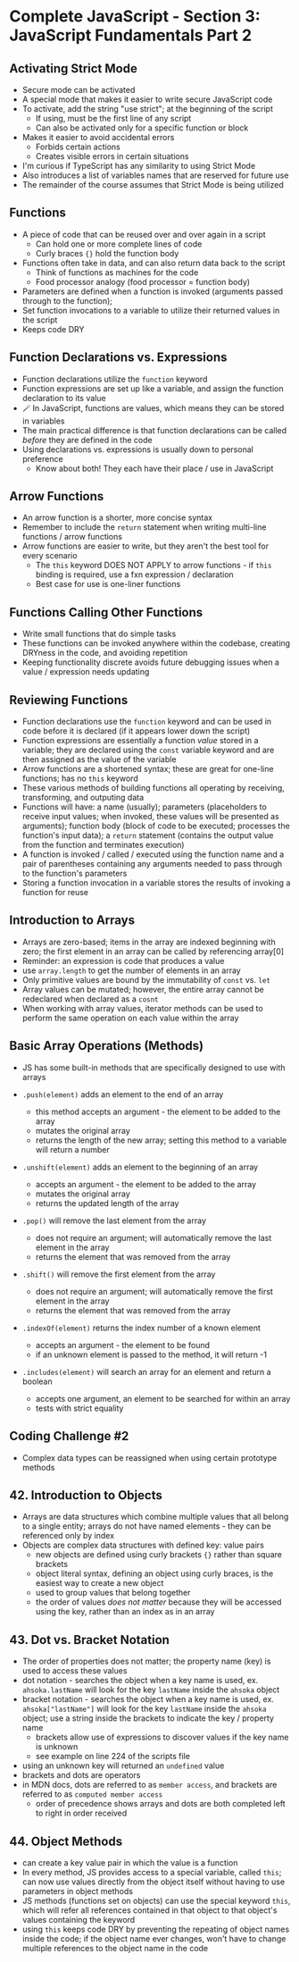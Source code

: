 # Complete JavaScript - Section 3: JavaScript Fundamentals Part 2

## Activating Strict Mode
* Secure mode can be activated
* A special mode that makes it easier to write secure JavaScript code
* To activate, add the string "use strict"; at the beginning of the script
  * If using, must be the first line of any script
  * Can also be activated only for a specific function or block
* Makes it easier to avoid accidental errors
  * Forbids certain actions
  * Creates visible errors in certain situations
* I'm curious if TypeScript has any similarity to using Strict Mode
* Also introduces a list of variables names that are reserved for future use
* The remainder of the course assumes that Strict Mode is being utilized

## Functions
* A piece of code that can be reused over and over again in a script
  * Can hold one or more complete lines of code
  * Curly braces `{}` hold the function body
* Functions often take in data, and can also return data back to the script
  * Think of functions as machines for the code
  * Food processor analogy (food processor = function body)
* Parameters are defined when a function is invoked (arguments passed through to the function);
* Set function invocations to a variable to utilize their returned values in the script
* Keeps code DRY

## Function Declarations vs. Expressions
* Function declarations utilize the `function` keyword
* Function expressions are set up like a variable, and assign the function declaration to its value
* 🪄 In JavaScript, functions are values, which means they can be stored in variables
* The main practical difference is that function declarations can be called *before* they are defined in the code
* Using declarations vs. expressions is usually down to personal preference
  * Know about both! They each have their place / use in JavaScript

## Arrow Functions
* An arrow function is a shorter, more concise syntax
* Remember to include the `return` statement when writing multi-line functions / arrow functions
* Arrow functions are easier to write, but they aren't the best tool for every scenario
  * The `this` keyword DOES NOT APPLY to arrow functions - if `this` binding is required, use a fxn expression / declaration
  * Best case for use is one-liner functions

## Functions Calling Other Functions
* Write small functions that do simple tasks
* These functions can be invoked anywhere within the codebase, creating DRYness in the code, and avoiding repetition
* Keeping functionality discrete avoids future debugging issues when a value / expression needs updating

## Reviewing Functions
* Function declarations use the `function` keyword and can be used in code before it is declared (if it appears lower down the script)
* Function expressions are essentially a function *value* stored in a variable; they are declared using the `const` variable keyword and are then assigned as the value of the variable
* Arrow functions are a shortened syntax; these are great for one-line functions; has no `this` keyword
* These various methods of building functions all operating by receiving, transforming, and outputing data
* Functions will have: a name (usually); parameters (placeholders to receive input values; when invoked, these values will be presented as arguments); function body (block of code to be executed; processes the function's input data); a `return` statement (contains the output value from the function and terminates execution)
* A function is invoked / called / executed using the function name and a pair of parentheses containing any arguments needed to pass through to the function's parameters
* Storing a function invocation in a variable stores the results of invoking a function for reuse

## Introduction to Arrays
* Arrays are zero-based; items in the array are indexed beginning with zero; the first element in an array can be called by referencing array[0]
* Reminder: an expression is code that produces a value
* use `array.length` to get the number of elements in an array
* Only primitive values are bound by the immutability of `const` vs. `let`
* Array values can be mutated; however, the entire array cannot be redeclared when declared as a `cosnt`
* When working with array values, iterator methods can be used to perform the same operation on each value within the array

## Basic Array Operations (Methods)
* JS has some built-in methods that are specifically designed to use with arrays
* `.push(element)` adds an element to the end of an array
  * this method accepts an argument - the element to be added to the array
  * mutates the original array
  * returns the length of the new array; setting this method to a variable will return a number

* `.unshift(element)` adds an element to the beginning of an array
  * accepts an argument - the element to be added to the array
  * mutates the original array
  * returns the updated length of the array

* `.pop()` will remove the last element from the array
  * does not require an argument; will automatically remove the last element in the array
  * returns the element that was removed from the array

* `.shift()` will remove the first element from the array
  * does not require an argument; will automatically remove the first element in the array
  * returns the element that was removed from the array

* `.indexOf(element)` returns the index number of a known element
  * accepts an argument - the element to be found
  * if an unknown element is passed to the method, it will return -1

* `.includes(element)` will search an array for an element and return a boolean
  * accepts one argument, an element to be searched for within an array
  * tests with strict equality

## Coding Challenge #2
* Complex data types can be reassigned when using certain prototype methods

## 42. Introduction to Objects
* Arrays are data structures which combine multiple values that all belong to a single entity; arrays do not have named elements - they can be referenced only by index
* Objects are complex data structures with defined key: value pairs
  * new objects are defined using curly brackets `{}` rather than square brackets
  * object literal syntax, defining an object using curly braces, is the easiest way to create a new object
  * used to group values that belong together
  * the order of values *does not matter* because they will be accessed using the key, rather than an index as in an array

## 43. Dot vs. Bracket Notation
* The order of properties does not matter; the property name (key) is used to access these values
* dot notation - searches the object when a key name is used, ex. `ahsoka.lastName` will look for the key `lastName` inside the `ahsoka` object
* bracket notation - searches the object when a key name is used, ex. `ahsoka["lastName"]` will look for the key `lastName` inside the `ahsoka` object; use a string inside the brackets to indicate the key / property name
  * brackets allow use of expressions to discover values if the key name is unknown
  * see example on line 224 of the scripts file
* using an unknown key will returned an `undefined` value
* brackets and dots are operators
* in MDN docs, dots are referred to as `member access`, and brackets are referred to as `computed member access`
  * order of precedence shows arrays and dots are both completed left to right in order received 

## 44. Object Methods
* can create a key value pair in which the value is a function
* In every method, JS provides access to a special variable, called `this`; can now use values directly from the object itself without having to use parameters in object methods
* JS methods (functions set on objects) can use the special keyword `this`, which will refer all references contained in that object to that object's values containing the keyword
* using `this` keeps code DRY by preventing the repeating of object names inside the code; if the object name ever changes, won't have to change multiple references to the object name in the code
